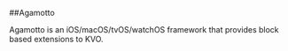 ##Agamotto

Agamotto is an iOS/macOS/tvOS/watchOS framework that provides block based extensions to KVO.